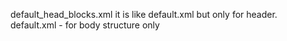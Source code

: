 default_head_blocks.xml it is like default.xml but only for header. default.xml - for body structure only